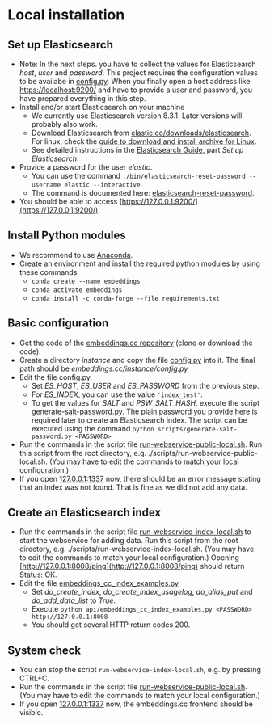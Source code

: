 # Local installation

## Set up Elasticsearch

- Note: In the next steps. you have to collect the values for Elasticsearch *host*, *user* and *password*.
This project requires the configuration values to be availabe in [config.py](../config.py).
  When you finally open a host address like [https://localhost:9200/](https://localhost:9200/) and have to provide a user and password, you have prepared everything in this step.
- Install and/or start Elasticsearch on your machine
    - We currently use Elasticsearch version 8.3.1.
      Later versions will probably also work.
    - Download Elasticsearch from [elastic.co/downloads/elasticsearch](https://www.elastic.co/downloads/elasticsearch).
      For linux, check the [guide to download and install archive for Linux](https://www.elastic.co/guide/en/elasticsearch/reference/8.3/targz.html#install-linux).
    - See detailed instructions in the [Elasticsearch Guide](https://www.elastic.co/guide/en/elasticsearch/reference/8.3/index.html), part *Set up Elasticsearch*.
- Provide a password for the user *elastic*.
    - You can use the command `./bin/elasticsearch-reset-password --username elastic --interactive`.
    - The command is documented here: [elasticsearch-reset-password](https://www.elastic.co/guide/en/elasticsearch/reference/8.1/reset-password.html).
- You should be able to access [https://127.0.0.1:9200/](https://127.0.0.1:9200/).

## Install Python modules

- We recommend to use [Anaconda](https://www.anaconda.com/).
- Create an environment and install the required python modules by using these commands:
    - `conda create --name embeddings`
    - `conda activate embeddings`
    - `conda install -c conda-forge --file requirements.txt`

## Basic configuration

- Get the code of the [embeddings.cc repository](https://github.com/dice-group/embeddings.cc) (clone or download the code).
- Create a directory *instance* and copy the file [config.py](../config.py) into it. The final path should be *embeddings.cc/instance/config.py*
- Edit the file config.py.
    - Set *ES_HOST*, *ES_USER* and *ES_PASSWORD* from the previous step.
    - For *ES_INDEX*, you can use the value `'index_test'`.
    - To get the values for *SALT* and *PSW_SALT_HASH*, execute the script [generate-salt-password.py](../scripts/generate-salt-password.py).
      The plain password you provide here is required later to create an Elasticsearch index. The script can be executed using the command `python scripts/generate-salt-password.py <PASSWORD>`
- Run the commands in the script file [run-webservice-public-local.sh](../scripts/run-webservice-public-local.sh).
  Run this script from the root directory, e.g. ./scripts/run-webservice-public-local.sh. 
  (You may have to edit the commands to match your local configuration.)
- If you open [127.0.0.1:1337](http://127.0.0.1:1337/) now, there should be an error message stating that an index was not found.
  That is fine as we did not add any data.

## Create an Elasticsearch index

- Run the commands in the script file [run-webservice-index-local.sh](../scripts/run-webservice-index-local.sh) to start the webservice for adding data.
  Run this script from the root directory, e.g. ./scripts/run-webservice-index-local.sh. 
  (You may have to edit the commands to match your local configuration.)
  Opening [http://127.0.0.1:8008/ping](http://127.0.0.1:8008/ping) should return Status: OK.
- Edit the file [embeddings_cc_index_examples.py](../api/embeddings_cc_index_examples.py)
    - Set *do_create_index*, *do_create_index_usagelog*, *do_alias_put* and *do_add_data_list* to *True*.
    - Execute `python api/embeddings_cc_index_examples.py <PASSWORD> http://127.0.0.1:8008`
    - You should get several HTTP return codes 200.

## System check

- You can stop the script `run-webservice-index-local.sh`, e.g. by pressing CTRL+C.
- Run the commands in the script file [run-webservice-public-local.sh](../scripts/run-webservice-public-local.sh).
  (You may have to edit the commands to match your local configuration.)
- If you open [127.0.0.1:1337](http://127.0.0.1:1337/) now, the embeddings.cc frontend should be visible.
